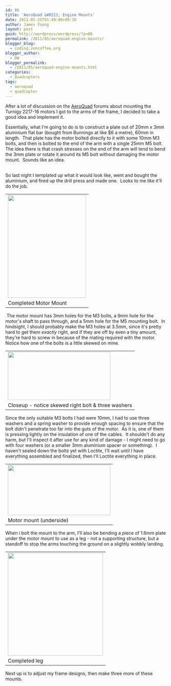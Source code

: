 ```yaml
---
id: 86
title: 'AeroQuad &#8211; Engine Mounts'
date: 2011-05-25T01:49:00+09:30
author: James Young
layout: post
guid: http://wordpress/wordpress/?p=86
permalink: /2011/05/aeroquad-engine-mounts/
blogger_blog:
  - coding.zencoffee.org
blogger_author:
  - DW
blogger_permalink:
  - /2011/05/aeroquad-engine-mounts.html
categories:
  - Quadcopters
tags:
  - aeroquad
  - quadcopter
---
```

After a lot of discussion on the [AeroQuad](http://www.aeroquad.com/) forums about mounting the Turnigy 2217-16 motors I got to the arms of the frame, I decided to take a good idea and implement it.

Essentially, what I'm going to do is to construct a plate out of 20mm x 3mm aluminium flat bar (bought from Bunnings at like $6 a metre), 60mm in length.  That plate has the motor bolted directly to it with some 10mm M3 bolts, and then is bolted to the end of the arm with a single 25mm M5 bolt.  The idea there is that crash stresses on the end of the arm will tend to bend the 3mm plate or rotate it around its M5 bolt without damaging the motor mount.  Sounds like an idea.

<a name="more"></a>  
So last night I templated up what it would look like, went and bought the aluminium, and fired up the drill press and made one.  Looks to me like it'll do the job.

<table align="center" cellpadding="0" cellspacing="0">
  <tr>
    <td>
      <a href="https://i2.wp.com/2.bp.blogspot.com/-c-jOGAUSMFA/TdwtlAmoauI/AAAAAAAAAGk/-qD5bwlDH2Q/s1600/mount_side.JPG" imageanchor="1"><img border="0" height="320" src="https://i1.wp.com/2.bp.blogspot.com/-c-jOGAUSMFA/TdwtlAmoauI/AAAAAAAAAGk/-qD5bwlDH2Q/s320/mount_side.JPG?resize=244%2C320" width="244"  data-recalc-dims="1" /></a>
    </td>
  </tr>
  
  <tr>
    <td>
      Completed Motor Mount
    </td>
  </tr>
</table>

 The motor mount has 3mm holes for the M3 bolts, a 9mm hole for the motor's shaft to pass through, and a 5mm hole for the M5 mounting bolt.  In hindsight, I should probably make the M3 holes at 3.5mm, since it's pretty hard to get them _exactly_ right, and if they are off by even a tiny amount, they're hard to screw in because of the mating required with the motor.  Notice how one of the bolts is a little skewed on mine.

<table align="center" cellpadding="0" cellspacing="0">
  <tr>
    <td>
      <a href="https://i0.wp.com/1.bp.blogspot.com/-QnQdOhFFxUs/TdwtjV-5UUI/AAAAAAAAAGg/Kg3mRw0mCsU/s1600/mount_closeup.JPG" imageanchor="1"><img border="0" height="150" src="https://i1.wp.com/1.bp.blogspot.com/-QnQdOhFFxUs/TdwtjV-5UUI/AAAAAAAAAGg/Kg3mRw0mCsU/s320/mount_closeup.JPG?resize=320%2C150" width="320"  data-recalc-dims="1" /></a>
    </td>
  </tr>
  
  <tr>
    <td>
      Closeup - notice skewed right bolt & three washers
    </td>
  </tr>
</table>

Since the only suitable M3 bolts I had were 10mm, I had to use three washers and a spring washer to provide enough spacing to ensure that the bolt didn't penetrate too far into the guts of the motor.  As it is, one of them is pressing lightly on the insulation of one of the cables.  It shouldn't do any harm, but I'll inspect it after use for any kind of damage - I might need to go with four washers (or a smaller 3mm aluminium spacer or something).  I haven't sealed down the bolts yet with Loctite, I'll wait until I have everything assembled and finalized, then I'll Loctite everything in place.

<table align="center" cellpadding="0" cellspacing="0">
  <tr>
    <td>
      <a href="https://i0.wp.com/4.bp.blogspot.com/-8cQSyq4pgek/TdwtlwHzVcI/AAAAAAAAAGo/HL1Zlkadt1k/s1600/mount_underside.JPG" imageanchor="1"><img border="0" height="156" src="https://i2.wp.com/4.bp.blogspot.com/-8cQSyq4pgek/TdwtlwHzVcI/AAAAAAAAAGo/HL1Zlkadt1k/s320/mount_underside.JPG?resize=320%2C156" width="320"  data-recalc-dims="1" /></a>
    </td>
  </tr>
  
  <tr>
    <td>
      Motor mount (underside)
    </td>
  </tr>
</table>

When i bolt the mount to the arm, I'll also be bending a piece of 1.6mm plate under the motor mount to use as a leg - not a supporting structure, but a standoff to stop the arms touching the ground on a slightly wobbly landing.

<table align="center" cellpadding="0" cellspacing="0">
  <tr>
    <td>
      <a href="https://i2.wp.com/3.bp.blogspot.com/-YvNmGFh0PNc/TeDOAGGNRPI/AAAAAAAAAGw/BraMRoooFw8/s1600/finished_mount.JPG" imageanchor="1"><img border="0" height="320" src="https://i2.wp.com/3.bp.blogspot.com/-YvNmGFh0PNc/TeDOAGGNRPI/AAAAAAAAAGw/BraMRoooFw8/s320/finished_mount.JPG?resize=297%2C320" width="297"  data-recalc-dims="1" /></a>
    </td>
  </tr>
  
  <tr>
    <td>
      Completed leg
    </td>
  </tr>
</table>

Next up is to adjust my frame designs, then make three more of these mounts.